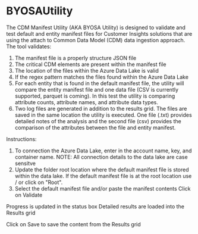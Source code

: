 # BYOSAUtility
The CDM Manifest Utility (AKA BYOSA Utility) is designed to validate and test default and entity manifest files for Customer Insights solutions that are using the attach to Common Data Model (CDM) data ingestion approach. The tool validates:
1) The manifest file is a properly structure JSON file
2) The critical CDM elements are present within the manifest file
3) The location of the files within the Azure Data Lake is valid
4) If the regex pattern matches the files found within the Azure Data Lake
5) For each entity that is found in the default manifest file, the utility will compare the entity manifest file and one data file (CSV is currently supported, parquet is coming). In this test the utility is comparing attribute counts, attribute names, and attribute data types.
6) Two log files are generated in addition to the results grid. The files are saved in the same location the utility is executed. One file (.txt) provides detailed notes of the analysis and the second file (csv) provides the comparison of the attributes between the file and entity manifest.

Instructions:
1) To connection the Azure Data Lake, enter in the account name, key, and container name. NOTE: All connection details to the data lake are case sensitve
2) Update the folder root location where the default manifest file is stored within the data lake. If the default manifest file is at the root location use / or click on "Root". 
3) Select the default manifest file and/or paste the manifest contents
Click on Validate

Progress is updated in the status box
Detailed results are loaded into the Results grid

Click on Save to save the content from the Results grid
